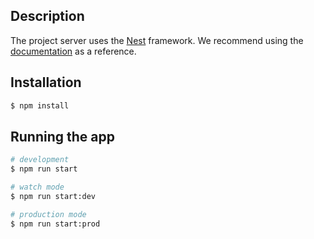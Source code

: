 
## Description

The project server uses the [Nest](https://github.com/nestjs/nest) framework.
We recommend using the [documentation](https://docs.nestjs.com/) as a reference.

## Installation

```bash
$ npm install
```

## Running the app

```bash
# development
$ npm run start

# watch mode
$ npm run start:dev

# production mode
$ npm run start:prod
```
